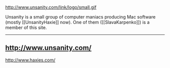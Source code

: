 

http://www.unsanity.com/link/logo/small.gif

Unsanity is a small group of computer maniacs producing Mac software (mostly [[UnsanityHaxie]] now). One of them ([[SlavaKarpenko]]) is a member of this site.

----
http://www.unsanity.com/
----
http://www.haxies.com/